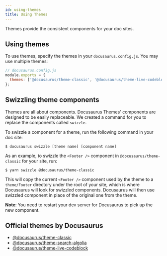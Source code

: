 ```yaml
---
id: using-themes
title: Using Themes
---
```


Themes provide the consistent components for your doc sites.

<!-- TODO: WIP intro -->

## Using themes

To use themes, specify the themes in your `docusaurus.config.js`. You may use multiple themes:

```js
// docusaurus.config.js
module.exports = {
  themes: ['@docusaurus/theme-classic', '@docusaurus/theme-live-codeblock'],
};
```

## Swizzling theme components

Themes are all about components. Docusaurus Themes' components are designed to be easily replaceable. We created a command for you to replace the components called `swizzle`.

To swizzle a component for a theme, run the following command in your doc site:

```shell
$ docusaurus swizzle [theme name] [component name]
```

As an example, to swizzle the `<Footer />` component in `@docusaurus/theme-classic` for your site, run:

```shell
$ yarn swizzle @docusaurus/theme-classic
```

This will copy the current `<Footer />` component used by the theme to a `theme/Footer` directory under the root of your site, which is where Docusaurus will look for swizzled components. Docusaurus will then use swizzled component in place of the original one from the theme.

**Note**: You need to restart your dev server for Docusaurus to pick up the new component.

## Official themes by Docusaurus

- [@docusaurus/theme-classic](https://github.com/facebook/docusaurus/tree/master/packages/docusaurus-theme-classic)
- [@docusaurus/theme-search-algolia](https://github.com/facebook/docusaurus/tree/master/packages/docusaurus-theme-search-algolia)
- [@docusaurus/theme-live-codeblock](https://github.com/facebook/docusaurus/tree/master/packages/docusaurus-theme-live-codeblock)

<!--

Outline
---
High-level overview about themes:
- how to use a theme
- how to pass theme configurations
- how to swizzle components and the power of it

Related pieces
---

- [Advanced Guides – Themes](advanced-themes.md)
- [Lifecycle APIs](lifecycle-apis.md)

References
---
- [themes RFC](https://github.com/facebook/docusaurus/issues/1438)
- [how classic template uses themes](/packages/docusaurus/templates/classic/docusaurus.config.js)
- [using plugins doc](using-plugins.md)
- [vuepress docs on themes](https://v1.vuepress.vuejs.org/theme/)

-->

